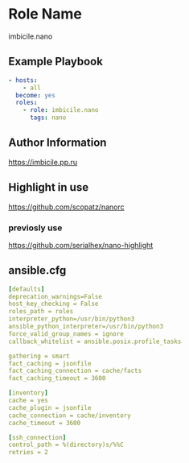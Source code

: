 # Role Name

imbicile.nano

## Example Playbook

```yml
- hosts:
    - all
  become: yes
  roles:
    - role: imbicile.nano
      tags: nano
```

## Author Information

https://imbicile.pp.ru

## Highlight in use

https://github.com/scopatz/nanorc

### previosly use

https://github.com/serialhex/nano-highlight

## ansible.cfg

```yml
[defaults]
deprecation_warnings=False
host_key_checking = False
roles_path = roles
interpreter_python=/usr/bin/python3
ansible_python_interpreter=/usr/bin/python3
force_valid_group_names = ignore
callback_whitelist = ansible.posix.profile_tasks

gathering = smart
fact_caching = jsonfile
fact_caching_connection = cache/facts
fact_caching_timeout = 3600

[inventory]
cache = yes
cache_plugin = jsonfile
cache_connection = cache/inventory
cache_timeout = 3600

[ssh_connection]
control_path = %(directory)s/%%C
retries = 2
```
